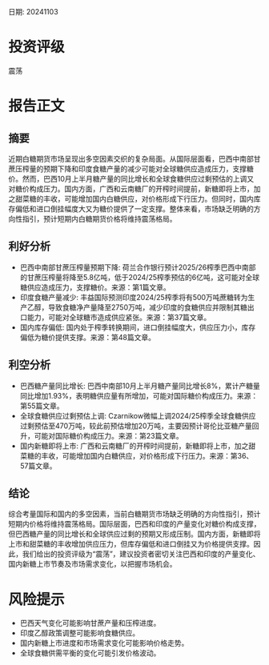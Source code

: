 
日期: 20241103

# 投资评级

震荡

# 报告正文

## 摘要

近期白糖期货市场呈现出多空因素交织的复杂局面。从国际层面看，巴西中南部甘蔗压榨量的预期下降和印度食糖产量的减少可能对全球糖供应造成压力，支撑糖价。然而，巴西10月上半月糖产量的同比增长和全球食糖供应过剩预估的上调又对糖价构成压力。国内方面，广西和云南糖厂的开榨时间提前，新糖即将上市，加之甜菜糖的丰收，可能增加国内白糖供应，对价格形成下行压力。但同时，国内库存偏低和进口倒挂幅度大又为糖价提供了一定支撑。整体来看，市场缺乏明确的方向性指引，预计短期内白糖期货价格将维持震荡格局。

## 利好分析

* 巴西中南部甘蔗压榨量预期下降: 荷兰合作银行预计2025/26榨季巴西中南部的甘蔗压榨量将降至5.8亿吨，低于2024/25榨季预估的6亿吨，这可能对全球糖供应造成压力，支撑糖价。来源：第1篇文章。
* 印度食糖产量减少: 丰益国际预测印度2024/25榨季将有500万吨蔗糖转为生产乙醇，导致食糖净产量降至2750万吨，减少印度的食糖供应并限制其糖出口能力，可能对全球糖市造成供应紧张。来源：第37篇文章。
* 国内库存偏低: 国内处于榨季转换期间，进口倒挂幅度大，供应压力小，库存偏低为糖价提供支撑。来源：第48篇文章。

## 利空分析

* 巴西糖产量同比增长: 巴西中南部10月上半月糖产量同比增长8%，累计产糖量同比增加1.93%，表明糖供应量有所增加，可能对国际糖价构成压力。来源：第55篇文章。
* 全球食糖供应过剩预估上调: Czarnikow微幅上调2024/25榨季全球食糖供应过剩预估至470万吨，较此前预估增加20万吨，主要因预计哥伦比亚糖产量回升，可能对国际糖价构成压力。来源：第23篇文章。
* 国内新糖即将上市: 广西和云南糖厂的开榨时间提前，新糖即将上市，加之甜菜糖的丰收，可能增加国内白糖供应，对价格形成下行压力。来源：第36、57篇文章。

## 结论

综合考量国际和国内的多空因素，当前白糖期货市场缺乏明确的方向性指引，预计短期内价格将维持震荡格局。国际层面，巴西和印度的产量变化对糖价构成支撑，但巴西糖产量的同比增长和全球供应过剩的预期又形成压制。国内方面，新糖即将上市和甜菜糖的丰收增加供应压力，但库存偏低和进口倒挂又为价格提供支撑。因此，我们给出的投资评级为“震荡”，建议投资者密切关注巴西和印度的产量变化、国内新糖上市节奏及市场需求变化，以把握市场机会。

# 风险提示

* 巴西天气变化可能影响甘蔗产量和压榨进度。
* 印度乙醇政策调整可能影响食糖供应。
* 国内新糖上市进度和市场需求变化可能影响价格走势。
* 全球食糖供需平衡的变化可能引发价格波动。
